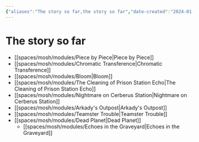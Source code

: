 ```yaml
---
{"aliases":"The story so far,the story so far","date-created":"2024-01-15T17:39","date-modified":"2024-01-15T17:48","title":"The story so far","dg-publish":true,"dg-path":"mothership/the story so far.md","permalink":"/mothership/the-story-so-far/","dgPassFrontmatter":true}
---
```



# The story so far

- [[spaces/mosh/modules/Piece by Piece\|Piece by Piece]]
- [[spaces/mosh/modules/Chromatic Transference\|Chromatic Transference]]
- [[spaces/mosh/modules/Bloom\|Bloom]]
- [[spaces/mosh/modules/The Cleaning of Prison Station Echo\|The Cleaning of Prison Station Echo]]
- [[spaces/mosh/modules/Nightmare on Cerberus Station\|Nightmare on Cerberus Station]]
- [[spaces/mosh/modules/Arkady's Outpost\|Arkady's Outpost]]
- [[spaces/mosh/modules/Teamster Trouble\|Teamster Trouble]]
- [[spaces/mosh/modules/Dead Planet\|Dead Planet]]
  - [[spaces/mosh/modules/Echoes in the Graveyard\|Echoes in the Graveyard]]
